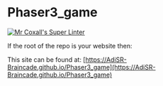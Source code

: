 # Phaser3_game 
[![Mr Coxall's Super Linter](https://github.com/AdiSR-Braincade/Phaser3_game/workflows/Mr%20Coxall's%20Super%20Linter/badge.svg)](https://github.com/AdiSR-Braincade/Phaser3_game/actions/)



If the root of the repo is your website then:

This site can be found at: [https://AdiSR-Braincade.github.io/Phaser3_game](https://AdiSR-Braincade.github.io/Phaser3_game)